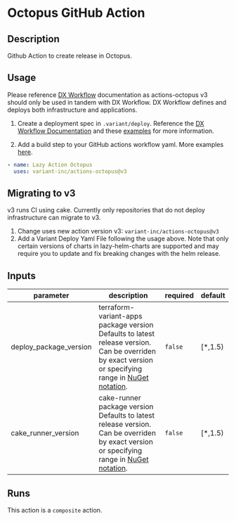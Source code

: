 # Octopus GitHub Action

<!-- markdownlint-disable line-length -->
<!-- action-docs-description -->
## Description

Github Action to create release in Octopus.

## Usage

Please reference
[DX Workflow](https://backstage.apps.ops-drivevariant.com/docs/default/Component/dx-docs)
documentation as actions-octopus v3 should only be used in tandem with DX Workflow.
DX Workflow defines and deploys both infrastructure and applications.

1. Create a deployment spec in `.variant/deploy`. Reference the
  [DX Workflow Documentation](https://backstage.apps.ops-drivevariant.com/docs/default/Component/dx-docs/Getting-Started/Tutorials/)
  and these [examples](https://backstage.apps.ops-drivevariant.com/docs/default/Component/dx-docs/dx-requirements/#more-examples)
  for more information.

2. Add a build step to your GitHub actions workflow yaml. More examples
  [here](https://backstage.apps.ops-drivevariant.com/docs/default/Component/dx-docs/Getting-Started/Github/Github-Actions/#examples-of-github-actions-that-the-dx-workflow-supports).

```yaml
- name: Lazy Action Octopus
  uses: variant-inc/actions-octopus@v3
```

## Migrating to v3

v3 runs CI using cake. Currently only repositories that do not deploy
infrastructure can migrate to v3.

1. Change uses new action version v3: `variant-inc/actions-octopus@v3`
2. Add a Variant Deploy Yaml File following the usage above.
  Note that only certain versions of charts in lazy-helm-charts are supported
  and may require you to update and fix breaking changes with
  the helm release.
<!-- action-docs-description -->

<!-- markdownlint-disable line-length -->
<!-- action-docs-inputs -->
## Inputs

| parameter | description | required | default |
| --- | --- | --- | --- |
| deploy_package_version | terraform-variant-apps package version Defaults to latest release version. Can be overriden by exact version or specifying range in [NuGet notation](https://learn.microsoft.com/en-us/nuget/concepts/package-versioning).  | `false` | [*,1.5) |
| cake_runner_version | cake-runner package version Defaults to latest release version. Can be overriden by exact version or specifying range in [NuGet notation](https://learn.microsoft.com/en-us/nuget/concepts/package-versioning).  | `false` | [*,1.5) |
<!-- action-docs-inputs -->
<!-- markdownlint-enable line-length -->

<!-- action-docs-outputs -->

<!-- action-docs-outputs -->

<!-- action-docs-runs -->
## Runs

This action is a `composite` action.
<!-- action-docs-runs -->

